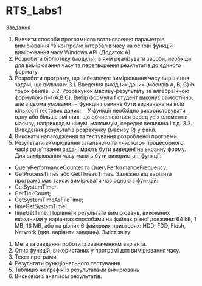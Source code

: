 # RTS_Labs1

Завдання
1. Вивчити способи програмного встановлення параметрів вимірювання 
та контролю інтервалів часу на основі функцій вимірювання часу 
Windows API (Додаток A).
2. Розробити бібліотеку (модуль), в якій реалізувати засоби, необхідні для 
вимірювання часу та перетворення результатів до єдиного формату.
3. Розробити програму, що забезпечує вимірювання часу вирішення 
задачі, що включає:
3.1. Введення вихідних даних (масивів A, B, C) із трьох файлів.
3.2. Розрахунок масиву-результату за алгебраїчною формулою 
ri=f(A,B,C). Вибір формули f студент виконує самостійно, але з двома 
умовами:
− функція повинна бути визначена на всій кількості тестових даних;
− У функції необхідно використовувати одну або більше змінних, 
що обчислюються серед усіх елементів масиву, наприклад 
мінімум, максимум, середня величина і т.д.
3.3. Виведення результатів розрахунку (масиву R) у файл.
4. Виконати налагодження та тестування розробленої програми.
5. Результати вимірювання загального та «чистого» процесорного часів 
розв'язання задачі мають бути виведені на екранну форму. Для 
вимірювання часу мають бути використані функції: 
- QueryPerformanceCounter та QueryPerformanceFrequency;
- GetProcessTimes або GetThreadTimes.
Залежно від варіанта програма має також вимірювати час одною з 
функцій:
- GetSystemTime;
- GetTickCount;
- GetSystemTimeAsFileTime;
- timeGetSystemTime;
- timeGetTime.
Порівняти результати вимірювань, виконаних вказаними у варіантах 
способами на файлах різної довжини: 64 kB, 1 МB, 16 МB, або на різних 
6
файлових пристроях: HDD, FDD, Flash, Network (див. варіанти 
завдань).
Зміст звіту:
1. Мета та завдання роботи із зазначенням варіанта.
2. Опис функцій, використаних у програмі для вимірювання часу.
3. Текст програми.
4. Результати функціонального тестування.
5. Таблицю чи графік із результатами вимірювань
6. Висновки з аналізом результатів.
